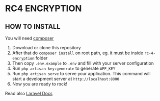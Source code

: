 # RC4 ENCRYPTION


## HOW TO INSTALL

You will need [composer](https://getcomposer.org/)

1. Download or clone this repository
2. After that do `composer install` on root path, eg. it must be inside `rc-4-encryption` folder
3. Then copy `.env.example` to `.env` and fill with your server configuration
4. Run `php artisan key:generate` to generate `APP_KEY`
5. Run `php artisan serve` to serve your application. This command will start a development server at `http://localhost:8000`
6. Now you are ready to rock!

Read also [Laravel Docs](https://laravel.com/docs/5.8)